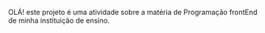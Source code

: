 OLÁ!
este projeto é uma atividade sobre a matéria de Programação frontEnd de minha instituição de ensino.
